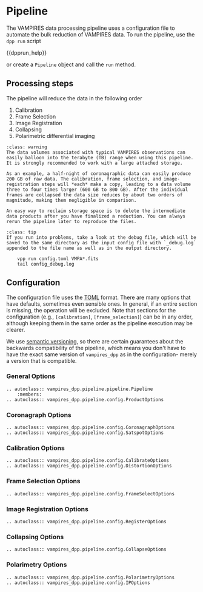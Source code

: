 # Pipeline

The VAMPIRES data processing pipeline uses a configuration file to automate the bulk reduction of VAMPIRES data. To run the pipeline, use the `dpp run` script

{{dpprun_help}}

or create a `Pipeline` object and call the `run` method.

## Processing steps

The pipeline will reduce the data in the following order
1. Calibration
2. Frame Selection
3. Image Registration
4. Collapsing
6. Polarimetric differential imaging

```{admonition} Warning: Large data volume
:class: warning
The data volumes associated with typical VAMPIRES observations can easily balloon into the terabyte (TB) range when using this pipeline. It is strongly recommended to work with a large attached storage.

As an example, a half-night of coronagraphic data can easily produce 200 GB of raw data. The calibration, frame selection, and image-registration steps will *each* make a copy, leading to a data volume three to four times larger (600 GB to 800 GB). After the individual frames are collapsed the data size reduces by about two orders of magnitude, making them negligible in comparison.

An easy way to reclaim storage space is to delete the intermediate data products after you have finalized a reduction. You can always rerun the pipeline later to reproduce the files.
```

```{admonition} Troubleshooting
:class: tip
If you run into problems, take a look at the debug file, which will be saved to the same directory as the input config file with `_debug.log` appended to the file name as well as in the output directory.

    vpp run config.toml VMPA*.fits
    tail config_debug.log
```


## Configuration

The configuration file uses the [TOML](https://toml.io) format. There are many options that have defaults, sometimes even sensible ones. In general, if an entire section is missing, the operation will be excluded. Note that sections for the configuration (e.g., `[calibration]`, `[frame_selection]`) can be in any order, although keeping them in the same order as the pipeline execution may be clearer.

We use [semantic versioning](https://semver.org/), so there are certain guarantees about the backwards compatibility of the pipeline, which means you don't have to have the exact same version of `vampires_dpp` as in the configuration- merely a version that is compatible.

### General Options


```{eval-rst}
.. autoclass:: vampires_dpp.pipeline.pipeline.Pipeline
    :members:
.. autoclass:: vampires_dpp.pipeline.config.ProductOptions
```

### Coronagraph Options

```{eval-rst}
.. autoclass:: vampires_dpp.pipeline.config.CoronagraphOptions
.. autoclass:: vampires_dpp.pipeline.config.SatspotOptions
```

### Calibration Options

```{eval-rst}
.. autoclass:: vampires_dpp.pipeline.config.CalibrateOptions
.. autoclass:: vampires_dpp.pipeline.config.DistortionOptions
```

### Frame Selection Options

```{eval-rst}
.. autoclass:: vampires_dpp.pipeline.config.FrameSelectOptions
```

### Image Registration Options

```{eval-rst}
.. autoclass:: vampires_dpp.pipeline.config.RegisterOptions
```
### Collapsing Options

```{eval-rst}
.. autoclass:: vampires_dpp.pipeline.config.CollapseOptions
```

### Polarimetry Options

```{eval-rst}
.. autoclass:: vampires_dpp.pipeline.config.PolarimetryOptions
.. autoclass:: vampires_dpp.pipeline.config.IPOptions
```
